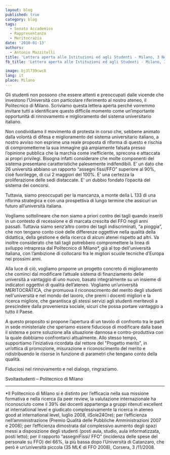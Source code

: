 ```yaml
---
layout: blog
published: true
category: blog
tags:
  - Senato Accademico
  - Rappresentanza
  - Meritocrazia
date: '2010-01-13'
authors:
  - Antonio Mazzitelli
title: 'Lettera aperta alle Istituzioni ed agli Studenti - Milano, 3 Novembre 2008'
fb_title: 'Lettera aperta alle Istituzioni ed agli Studenti - Milano, 3 Novembre 2008'

image: bj3l739cwc8
lang: it
place: Milano
---
```


Gli studenti non possono che essere attenti e preoccupati dalle vicende che investono l’Università con particolare riferimento al nostro ateneo, il Politecnico di Milano. Scriviamo questa lettera aperta perché vorremmo invitare tutti a identificare questo difficile momento come un’importante opportunità di rinnovamento e miglioramento del sistema universitario italiano.

Non condividiamo il movimento di protesta in corso che, sebbene animato dalla volontà di difesa e miglioramento del sistema universitario italiano, a nostro avviso non esprime una reale proposta di riforma di questo e rischia di comprometterne la sua immagine già ampiamente falsata presso l’opinione pubblica che la marchia come inefficiente, sprecona e attaccata ai propri privilegi. Bisogna infatti considerare che molte componenti del sistema presentano caratteristiche palesemente indifendibili. E’ un dato che 26 università abbiano un rapporto “assegni fissi/FFO” superiore al 90%, cioè fuorilegge, di cui 2 maggiori del 100%. E’ una certezza la  proliferazione delle sedi distaccate. E’ un dubbio fondato l’opacità del sistema dei concorsi.

Tuttavia, siamo preoccupati per la mancanza, a monte della L 133 di una riforma strategica e con una prospettiva di lungo termine che assicuri un futuro all’università italiana.

Vogliamo sottolineare che non siamo a priori contro dei tagli quando inseriti in un contesto di recessione e di marcata crescita del FFO negli anni passati. Tuttavia siamo senz’altro contro dei tagli indiscriminati, “a pioggia”, che non tengano conto cioè delle differenze oggettive nella qualità della didattica, della gestione e della ricerca di alcuni atenei rispetto ad altri. Va inoltre considerato che tali tagli potrebbero compromettere la linea di sviluppo intrapresa dal Politecnico di Milano*, già al top dell'università italiana, con l’ambizione di collocarsi fra le migliori scuole tecniche d’Europa nei prossimi anni.

Alla luce di ciò, vogliamo proporre un progetto concreto di miglioramento che cominci dal modificare l’attuale sistema di finanziamento delle università a vantaggio di uno nuovo, basato integralmente su un insieme di indicatori oggettivi di qualità dell’ateneo. Vogliamo un’università MERITOCRATICA, che promuova il riconoscimento del merito degli studenti nell'università e nel mondo del lavoro, che premi i docenti migliori e la ricerca migliore, che garantisca gli stessi servizi agli studenti meritevoli a prescindere dalla provenienza sociale, sicuri che possa portare vantaggio a tutto il Paese.

A questo proposito si propone l’apertura di un tavolo di confronto tra le parti in sede ministeriale che speriamo essere fiduciose di modificare dalla base il sistema e porre soluzione alla situazione dannosa e contro-produttiva con la quale dobbiamo confrontarci attualmente. Allo stesso tempo, supportiamo l’iniziativa ricordata dal rettore del "Progetto merito", in un’ottica di promozione, misurazione e riconoscimento del merito e ridistribuendo le risorse in funzione di parametri che tengano conto della qualità.

Fiduciosi nel rinnovamento e nel dialogo, ringraziamo.

Svoltastudenti – Politecnico di Milano

* * *

*Il Politecnico di Milano si è distinto per l’efficacia nella sua missione formativa e nella ricerca (la peer review, la valutazione internazionale ha riconosciuto come il 39% dei docenti appartenga a gruppi ritenuti excellent at international level e giudicato complessivamente la ricerca in ateneo good at international level, luglio 2008, ilSole24Ore); per l’efficienza nell’amministrazione (Premio Qualità delle Pubbliche Amministrazioni 2007 e 2008); per l’efficienza dimostrata dal complessivo aumento degli spazi messi a disposizione degli studenti (posti aula, studio, aula informatizzata, posti letto); per il rapporto “assegniFissi/ FFO” (incidenza delle spese del personale su FFO) del 66%, la più bassa dopo l’Università di Catanzaro, che però è un’università piccola (35 ML€ di FFO 2008), Corsera, 3 /11/2008.
